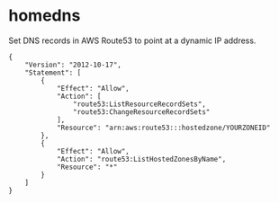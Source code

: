 # homedns
Set DNS records in AWS Route53 to point at a dynamic IP address.

```
{
    "Version": "2012-10-17",
    "Statement": [
        {
            "Effect": "Allow",
            "Action": [
                "route53:ListResourceRecordSets",
                "route53:ChangeResourceRecordSets"
            ],
            "Resource": "arn:aws:route53:::hostedzone/YOURZONEID"
        },
        {
            "Effect": "Allow",
            "Action": "route53:ListHostedZonesByName",
            "Resource": "*"
        }
    ]
}
```
